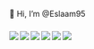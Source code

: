 👋 Hi, I’m @Eslaam95
### 
 
<img   align='left' src='https://img.shields.io/badge/html5-%23E34F26.svg?style=for-the-badge&logo=html5&logoColor=white'/>
<img align='left' src='https://img.shields.io/badge/css3-%231572B6.svg?style=for-the-badge&logo=css3&logoColor=white'/>
<img  align='left' src='https://img.shields.io/badge/javascript-%23323330.svg?style=for-the-badge&logo=javascript&logoColor=%23F7DF1E'/>
<img  align='left' src='https://img.shields.io/badge/react-%2320232a.svg?style=for-the-badge&logo=react&logoColor=%2361DAFB'/>
<img  align='left' src='https://img.shields.io/badge/redux-%23593d88.svg?style=for-the-badge&logo=redux&logoColor=white'/>
<img  align='left' src='https://img.shields.io/badge/MUI-%230081CB.svg?style=for-the-badge&logo=mui&logoColor=white'/>

<!--


 <img width='50%'  src='https://github-readme-stats.vercel.app/api/top-langs/?username=Eslaam95&layout=compact'/>-->









<!---
Eslaam95/Eslaam95 is a ✨ special ✨ repository because its `README.md` (this file) appears on your GitHub profile.
You can click the Preview link to take a look at your changes.
--->
